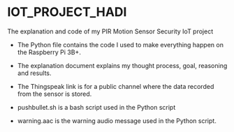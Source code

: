 # IOT_PROJECT_HADI
The explanation and code of my PIR Motion Sensor Security IoT project

* The Python file contains the code I used to make everything happen on the Raspberry Pi 3B+.
* The explanation document explains my thought process, goal, reasoning and results.
* The Thingspeak link is for a public channel where the data recorded from the sensor is stored.

* pushbullet.sh is a bash script used in the Python script
* warning.aac is the warning audio message used in the Python script.
